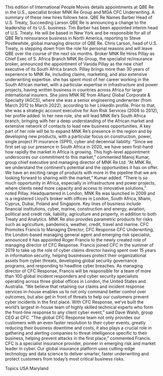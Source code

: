This edition of International People Moves details appointments at QBE Re in the U.S., specialist broker MNK Re Group and MGA CFC Underwriting.
A summary of these new hires follows here.
QBE Re Names Barber Head of U.S. Treaty, Succeeding Larson
QBE Re is announcing a change to the leadership of its U.S. business.
Tim Barber has been appointed interim head of U.S. Treaty. He will be based in New York and be responsible for all of QBE Re’s reinsurance business in North America, reporting to Steve Postlewhite, global managing director of QBE Re.
Chris Larson, head of U.S. Treaty, is stepping down from the role for personal reasons and will leave QBE over the course of the next six months.
Broker MNK Re Hires Pillay as Chief Exec of S. Africa Branch
MNK Re Group, the specialist re/insurance broker, announced the appointment of Vanida Pillay as the new chief executive of its South Africa branch.
Pillay brings more than 30 years of experience to MNK Re, including claims, marketing, and also extensive underwriting expertise. she has spent most of her career working in the South African market, with a particular expertise in infrastructure and power projects, having written business in countries across Africa for large international insurers.
She joins MNK RE from Allianz Global Corporate & Specialty (AGCS), where she was a senior engineering underwriter (from March 2012 to March 2022), according to her LinkedIn profile. Prior to that, she was a strategic account executive for Aon Risk Services (2008 to 2012), her profile added.
In her new role, she will lead MNK Re’s South Africa branch, bringing with her a deep understanding of the African market and extensive network of contacts to lead new business opportunities. A key part of her role will be to expand MNK Re’s presence in the region and by developing new products, with a particular focus on construction, power, single project PI insurance (SPPI), cyber and decennial liability.
“Since we first set up our presence in South Africa in 2020, we have seen first-hand how rapidly the market in Africa is growing. This high-level appointment underscores our commitment to this market,” commented Manoj Kumar, group chief executive and managing director of MNK Re Ltd.
“At MNK Re, we understand the continent’s potential and the opportunities it has on offer. We have an exciting range of products with more in the pipeline that we are looking forward to sharing with the market,” Kumar added.
“There is so much opportunity in Africa, especially in infrastructure and power projects, where clients need more capacity and access to innovative solutions,” noted Pillay.
Headquartered in London, MNK Re was launched in 2009 and is a registered Lloyd’s broker with offices in London, South Africa, Miami, Cyprus, Dubai, Poland and Singapore. Key lines of business include financial institutions, cyber, marine, construction and energy, aviation, political and credit risk, liability, agriculture and property, in addition to both Treaty and Analytics. MNK Re also provides parametric products for risks such as agriculture, pandemics, weather, credit, travel and marine.
CFC Promotes Francis to Managing Director, CFC Response
CFC Underwriting, the London-based managing general agent and emerging risk specialist, announced it has appointed Roger Francis to the newly created role of managing director of CFC Response.
Francis joined CFC in the summer of 2019 to take up the role of cyber claims director having spent over 15 years in information security, helping businesses protect their organizational assets from cyber threats, developing global security governance programs, and responding to headline cyber breaches.
As managing director of CFC Response, Francis will be responsible for a team of more than 100 global incident responders and cyber security specialists operating across three global offices in London, the United States and Australia.
“We believe that retaining our claims and incident response services in-house enables us to not only command better control over outcomes, but also get in front of threats to help our customers prevent cyber incidents in the first place. With CFC Response, we’ve built the world’s largest in-house team of highly skilled technical experts who form the front-line response to any client cyber event,” said Dave Walsh, group CEO at CFC.
“The global CFC Response team not only provides our customers with an even faster resolution to their cyber events, greatly reducing their business downtime and costs, it also plays a crucial role in gathering and alerting companies to threat intelligence specific to their business, helping prevent attacks in the first place,” commented Francis.
CFC is a specialist insurance provider, pioneer in emerging risk and market leader in cyber. Our global insurance platform uses cutting-edge technology and data science to deliver smarter, faster underwriting and protect customers from today’s most critical business risks.

Topics
USA
Maryland
